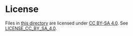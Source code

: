 [SPDX-License-Identifier: CC-BY-SA-4.0]: #
[Copyright © 2024 The Argo CD ApplicationSet Authors]: #

# License

Files in [this directory](.) are licensed under [CC BY-SA 4.0](http://creativecommons.org/licenses/by-sa/4.0/?ref=chooser-v1). See [LICENSE_CC_BY_SA_4.0](/LICENSE_CC_BY_SA_4.0).

